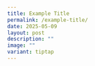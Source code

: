 ```yaml
---
title: Example Title
permalink: /example-title/
date: 2025-05-09
layout: post
description: ""
image: ""
variant: tiptap
---
```

